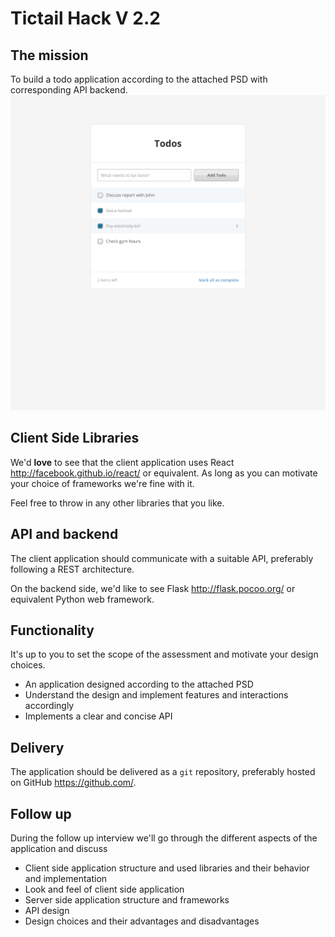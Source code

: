 # Tictail Hack V 2.2

## The mission
To build a todo application according to the attached PSD with corresponding API backend.
![Todilo Design](./todilo.png)

## Client Side Libraries
We'd __love__ to see that the client application uses React <http://facebook.github.io/react/> or equivalent. As long as you can motivate your choice of frameworks we're fine with it.

Feel free to throw in any other libraries that you like.

## API and backend
The client application should communicate with a suitable API, preferably following a REST architecture.

On the backend side, we'd like to see Flask <http://flask.pocoo.org/> or equivalent Python web framework.

## Functionality
It's up to you to set the scope of the assessment and motivate your design choices.

* An application designed according to the attached PSD
* Understand the design and implement features and interactions accordingly
* Implements a clear and concise API


## Delivery
The application should be delivered as a ```git``` repository, preferably hosted on GitHub <https://github.com/>.

## Follow up
During the follow up interview we'll go through the different aspects of the application and discuss

* Client side application structure and used libraries and their behavior and implementation
* Look and feel of client side application
* Server side application structure and frameworks
* API design
* Design choices and their advantages and disadvantages
